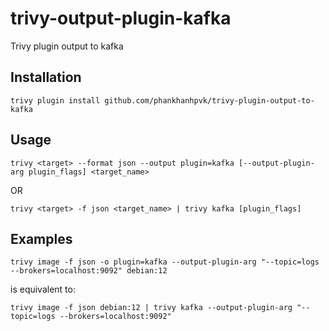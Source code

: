 # trivy-output-plugin-kafka
Trivy plugin output to kafka

## Installation
```shell
trivy plugin install github.com/phankhanhpvk/trivy-plugin-output-to-kafka
```

## Usage

```shell
trivy <target> --format json --output plugin=kafka [--output-plugin-arg plugin_flags] <target_name>
```

OR

```shell
trivy <target> -f json <target_name> | trivy kafka [plugin_flags]
```

## Examples

```shell
trivy image -f json -o plugin=kafka --output-plugin-arg "--topic=logs --brokers=localhost:9092" debian:12
```

is equivalent to:

```shell
trivy image -f json debian:12 | trivy kafka --output-plugin-arg "--topic=logs --brokers=localhost:9092"
```
